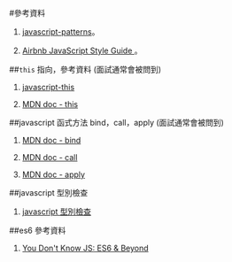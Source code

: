 



#參考資料

1. [javascript-patterns](http://shichuan.github.io/javascript-patterns/)。

2. [Airbnb JavaScript Style Guide ](https://github.com/airbnb/javascript) 。


##```this``` 指向，參考資料 (面試通常會被問到)

1. [javascript-this](https://software.intel.com/zh-cn/blogs/2013/10/09/javascript-this)

2. [MDN doc - this](https://developer.mozilla.org/en-US/docs/Web/JavaScript/Reference/Operators/this)



##javascript 函式方法 bind，call，apply (面試通常會被問到)

1. [MDN doc - bind](https://developer.mozilla.org/en-US/docs/Web/JavaScript/Reference/Global_Objects/Function/bind)

2. [MDN doc - call](https://developer.mozilla.org/en-US/docs/Web/JavaScript/Reference/Global_Objects/Function/call)

3. [MDN doc - apply](https://developer.mozilla.org/en-US/docs/Web/JavaScript/Reference/Global_Objects/Function/apply)



##javascript 型別檢查

1. [javascript 型別檢查](https://developer.mozilla.org/zh-TW/docs/Web/JavaScript/Reference/Operators/typeof)


##es6 參考資料

1. [You Don't Know JS: ES6 & Beyond](https://github.com/getify/You-Dont-Know-JS/tree/master/es6%20%26%20beyond)
